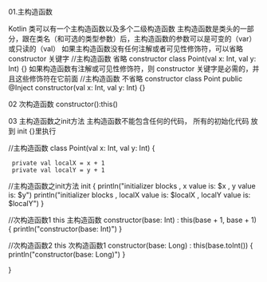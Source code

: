 


01.主构造函数

Kotlin 类可以有一个主构造函数以及多个二级构造函数
主构造函数是类头的一部分，跟在类名（和可选的类型参数）后，主构造函数的参数可以是可变的（var）或只读的（val）
如果主构造函数没有任何注解或者可见性修饰符，可以省略 constructor 关键字
//主构造函数 省略 constructor
class Point(val x: Int, val y: Int) {}
如果构造函数有注解或可见性修饰符，则 constructor 关键字是必需的，并且这些修饰符在它前面
//主构造函数  不省略 constructor
class Point public @Inject constructor(val x: Int, val y: Int) {}


02 次构造函数
constructor():this()



03  主构造函数之init方法
主构造函数不能包含任何的代码，  所有的初始化代码 放到 init {}里执行



 //主构造函数
 class Point(val x: Int, val y: Int) {

     private val localX = x + 1
     private val localY = y + 1

   //主构造函数之init方法
     init {
         println("initializer blocks , x value is: $x , y value is: $y")
         println("initializer blocks , localX value is: $localX , localY value is: $localY")
     }

   //次构造函数1    this  主构造函数
     constructor(base: Int) : this(base + 1, base + 1) {
         println("constructor(base: Int)")
     }

//次构造函数2    this  次构造函数1
     constructor(base: Long) : this(base.toInt()) {
         println("constructor(base: Long)")
     }

 }





